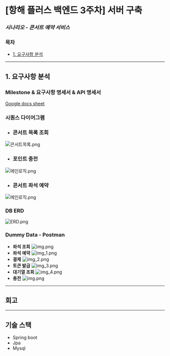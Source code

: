 # [항해 플러스 백엔드 3주차] 서버 구축
### *시나리오 - 콘서트 예약 서비스*


### 목차

- [1. 요구사항 분석](##one)


---
<h2 id="one">1. 요구사항 분석</h2>

### Milestone & 요구사항 명세서 & API 명세서
[Google docs sheet ](https://docs.google.com/spreadsheets/d/1ARL1ZxmE_i0E6gUUF7H9PmBAEcioJcwOfM0VhmNDJx4/edit?gid=1675988926#gid=1675988926)

### 시퀀스 다이어그램
- ### 콘서트 목록 조회
![콘서트목록.png](docs/image/selectConcert.png)
- ### 포인트 충전
![메인로직.png](docs/image/chargePoint.png)
- ### 콘서트 좌석 예약 
![메인로직.png](docs/image/mainLogic.png)

### DB ERD
![ERD.png](docs/image/dbErd.png)

### Dummy Data - Postman
- **좌석 조회**
![img.png](docs/image/seat_result.png)
- **좌석 예약**
![img_1.png](docs/image/reservation_result.png)
- **결제**
![img_2.png](docs/image/payment_result.png)
- **토큰 발급**
![img_3.png](docs/image/token_result.png)
- **대기열 조회**
![img_4.png](docs/image/check_result.png)
- **충전**
![img.png](docs/image/charge_result.png)
---
## 회고

---
## 기술 스택
- Spring boot
- Jpa
- Mysql
